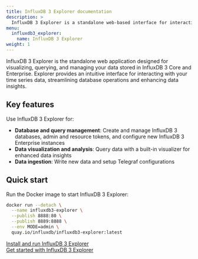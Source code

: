 ```yaml
---
title: InfluxDB 3 Explorer documentation
description: >
  InfluxDB 3 Explorer is a standalone web-based interface for interacting with InfluxDB 3 Core and Enterprise. Visualize, query, and manage your time series data efficiently.
menu:
  influxdb3_explorer:
    name: InfluxDB 3 Explorer
weight: 1
---
```


InfluxDB 3 Explorer is the standalone web application designed for visualizing, querying, and managing your data stored in InfluxDB 3 Core and Enterprise.
Explorer provides an intuitive interface for interacting with your time series data, streamlining database operations and enhancing data insights.

## Key features

Use InfluxDB 3 Explorer for:

- **Database and query management**: Create and manage InfluxDB 3 databases, admin and resource tokens, and configure new InfluxDB 3 Enterprise instances
- **Data visualization and analysis**: Query data with a built-in visualizer for enhanced data insights  
- **Data ingestion**: Write new data and setup Telegraf configurations

## Quick start

Run the Docker image to start InfluxDB 3 Explorer:

```sh
docker run --detach \
  --name influxdb3-explorer \
  --publish 8888:80 \
  --publish 8889:8888 \
  --env MODE=admin \
  quay.io/influxdb/influxdb3-explorer:latest
```

<a class="btn" href="/influxdb3/explorer/install/">Install and run InfluxDB 3 Explorer</a>  
<a class="btn" href="/influxdb3/explorer/get-started/">Get started with InfluxDB 3 Explorer</a>
